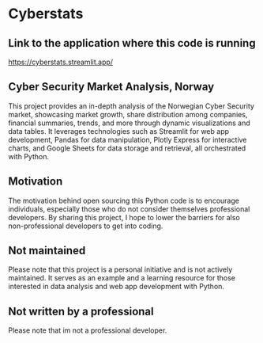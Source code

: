 # Cyberstats

## Link to the application where this code is running
https://cyberstats.streamlit.app/

## Cyber Security Market Analysis, Norway
This project provides an in-depth analysis of the Norwegian Cyber Security market, showcasing market growth, share distribution among companies, financial summaries, trends, and more through dynamic visualizations and data tables. It leverages technologies such as Streamlit for web app development, Pandas for data manipulation, Plotly Express for interactive charts, and Google Sheets for data storage and retrieval, all orchestrated with Python.

## Motivation
The motivation behind open sourcing this Python code is to encourage individuals, especially those who do not consider themselves professional developers. By sharing this project, I hope to lower the barriers for also non-professional developers to get into coding.

## Not maintained
Please note that this project is a personal initiative and is not actively maintained. It serves as an example and a learning resource for those interested in data analysis and web app development with Python.

## Not written by a professional
Please note that im not a professional developer.